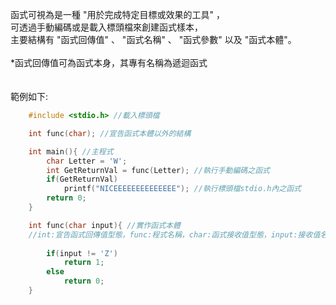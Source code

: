 函式可視為是一種 "用於完成特定目標或效果的工具" ，
<br>
可透過手動編碼或是載入標頭檔來創建函式樣本，
<br>
主要結構有 "函式回傳值" 、 "函式名稱" 、 "函式參數" 以及 "函式本體"。
<br>
<br>
\*函式回傳值可為函式本身，其專有名稱為遞迴函式
<br>
<br>
<br>
範例如下:
```c
	#include <stdio.h> //載入標頭檔

	int func(char); //宣告函式本體以外的結構

	int main(){ //主程式
		char Letter = 'W';
		int GetReturnVal = func(Letter); //執行手動編碼之函式
		if(GetReturnVal)
			printf("NICEEEEEEEEEEEEEE"); //執行標頭檔stdio.h內之函式
		return 0;
	}

	int func(char input){ //實作函式本體
	//int:宣告函式回傳值型態，func:程式名稱，char:函式接收值型態，input:接收值名稱
		
		if(input != 'Z')
			return 1;
		else
			return 0;
	}
```
